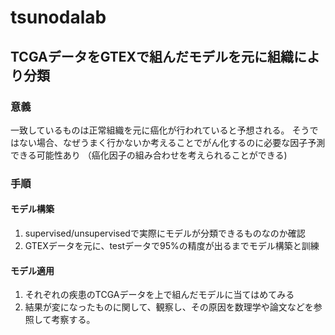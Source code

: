 # tsunodalab
## TCGAデータをGTEXで組んだモデルを元に組織により分類
### 意義
一致しているものは正常組織を元に癌化が行われていると予想される。
そうではない場合、なぜうまく行かないか考えることでがん化するのに必要な因子予測できる可能性あり
（癌化因子の組み合わせを考えられることができる)

### 手順
#### モデル構築
1. supervised/unsupervisedで実際にモデルが分類できるものなのか確認
2. GTEXデータを元に、testデータで95%の精度が出るまでモデル構築と訓練
#### モデル適用
1. それぞれの疾患のTCGAデータを上で組んだモデルに当てはめてみる
2. 結果が変になったものに関して、観察し、その原因を数理学や論文などを参照して考察する。
